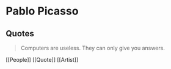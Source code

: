 # Pablo Picasso

## Quotes

> Computers are useless. They can only give you answers.

[[People]] [[Quote]] [[Artist]]

